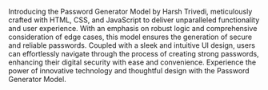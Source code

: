 Introducing the Password Generator Model by Harsh Trivedi, 
meticulously crafted with HTML, CSS, and JavaScript to deliver unparalleled functionality and user experience. With an emphasis on robust logic and comprehensive consideration of edge cases, 
this model ensures the generation of secure and reliable passwords. Coupled with a sleek and intuitive UI design, users can effortlessly navigate through the process of creating strong passwords, 
enhancing their digital security with ease and convenience. Experience the power of innovative technology and thoughtful design with the Password Generator Model.
